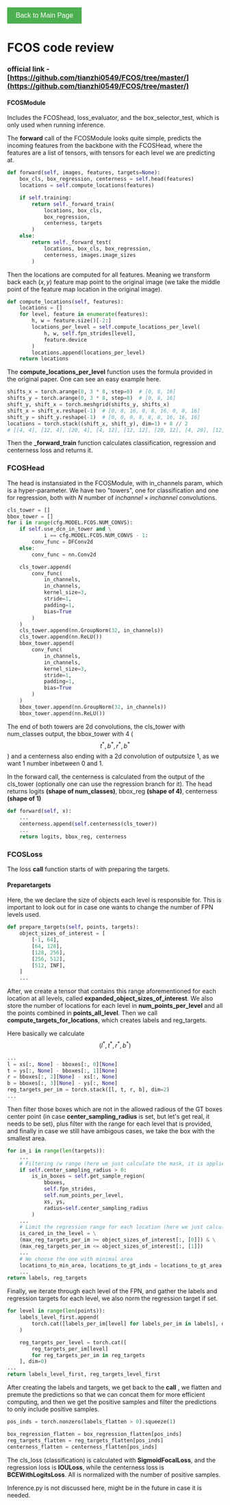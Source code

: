 <!-- Button to go back to the main page -->
<div style="margin-top: 20px;">
  <a href="../index.md" style="text-decoration: none;">
    <button style="
      background-color: #4CAF50; /* Green */
      border: none;
      color: white;
      padding: 10px 20px;
      text-align: center;
      text-decoration: none;
      display: inline-block;
      font-size: 16px;
      cursor: pointer;
    ">Back to Main Page</button>
  </a>
</div>

# FCOS code review
### official link - [https://github.com/tianzhi0549/FCOS/tree/master/](https://github.com/tianzhi0549/FCOS/tree/master/)

#### FCOSModule

Includes the FCOShead, loss_evaluator, and the box_selector_test, which is only used when running inference.

The **forward** call of the FCOSModule looks quite simple, predicts the incoming features from the backbone with the FCOSHead, where the features are a list of tensors, with tensors for each level we are predicting at.

````python
def forward(self, images, features, targets=None):
    box_cls, box_regression, centerness = self.head(features)
    locations = self.compute_locations(features)

    if self.training:
        return self._forward_train(
            locations, box_cls, 
            box_regression, 
            centerness, targets
        )
    else:
        return self._forward_test(
            locations, box_cls, box_regression, 
            centerness, images.image_sizes
        )
````

Then the locations are computed for all features. Meaning we transform back each $(x,y)$ feature map point to the original image (we take the middle point of the feature map location in the original image). 

````python
def compute_locations(self, features):
    locations = []
    for level, feature in enumerate(features):
        h, w = feature.size()[-2:]
        locations_per_level = self.compute_locations_per_level(
            h, w, self.fpn_strides[level],
            feature.device
        )
        locations.append(locations_per_level)
    return locations
````
The **compute_locations_per_level** function uses the formula provided in the original paper. One can see an easy example here.

````python
shifts_x = torch.arange(0, 3 * 8, step=8)  # [0, 8, 16]
shifts_y = torch.arange(0, 3 * 8, step=8)  # [0, 8, 16]
shift_y, shift_x = torch.meshgrid(shifts_y, shifts_x)
shift_x = shift_x.reshape(-1)  # [0, 8, 16, 0, 8, 16, 0, 8, 16]
shift_y = shift_y.reshape(-1)  # [0, 0, 0, 8, 8, 8, 16, 16, 16]
locations = torch.stack((shift_x, shift_y), dim=1) + 8 // 2
# [[4, 4], [12, 4], [20, 4], [4, 12], [12, 12], [20, 12], [4, 20], [12, 20], [20, 20]]
````

Then the **_forward_train** function calculates classification, regression and centerness loss and returns it.



### FCOSHead

The head is instansiated in the FCOSModule, with in_channels param, which is a hyper-parameter. We have two "towers", one for classification and one for regression, both with $N$ number of $inchannel \times inchannel$  convolutions.

````python
cls_tower = []
bbox_tower = []
for i in range(cfg.MODEL.FCOS.NUM_CONVS):
    if self.use_dcn_in_tower and \
            i == cfg.MODEL.FCOS.NUM_CONVS - 1:
        conv_func = DFConv2d
    else:
        conv_func = nn.Conv2d

    cls_tower.append(
        conv_func(
            in_channels,
            in_channels,
            kernel_size=3,
            stride=1,
            padding=1,
            bias=True
        )
    )
    cls_tower.append(nn.GroupNorm(32, in_channels))
    cls_tower.append(nn.ReLU())
    bbox_tower.append(
        conv_func(
            in_channels,
            in_channels,
            kernel_size=3,
            stride=1,
            padding=1,
            bias=True
        )
    )
    bbox_tower.append(nn.GroupNorm(32, in_channels))
    bbox_tower.append(nn.ReLU())
````

The end of both towers are 2d convolutions, the cls_tower with num_classes output, the bbox_tower with 4 ($$t^*, b^*, r^*, b^*$$) and a centerness also ending with a 2d convolution of outputsize 1, as we want 1 number inbetween 0 and 1.

In the forward call, the centerness is calculated from the output of the cls_tower (optionally one can use the regression branch for it). The head returns logits **(shape of num_classes)**, bbox_reg **(shape of 4)**, centerness **(shape of 1)**

````python
def forward(self, x):
    ...
    centerness.append(self.centerness(cls_tower))
    ...
    return logits, bbox_reg, centerness
````

### FCOSLoss

The loss **call** function starts of with preparing the targets.

#### Preparetargets

Here, the we declare the size of objects each level is responsible for. This is important to look out for in case one wants to change the number of FPN levels used.

````python
def prepare_targets(self, points, targets):
    object_sizes_of_interest = [
        [-1, 64],
        [64, 128],
        [128, 256],
        [256, 512],
        [512, INF],
    ]
    ...
````

After, we create a tensor that contains this range aforementioned for each location at all levels, called **expanded_object_sizes_of_interest**. We also store the number of locations for each level in **num_points_per_level** and all the points combined in **points_all_level**. Then we call **compute_targets_for_locations**, which creates labels and reg_targets.

Here basically we calculate $$(l^*, t^*, r^*, b^*)$$

````python
...
l = xs[:, None] - bboxes[:, 0][None]
t = ys[:, None] - bboxes[:, 1][None]
r = bboxes[:, 2][None] - xs[:, None]
b = bboxes[:, 3][None] - ys[:, None]
reg_targets_per_im = torch.stack([l, t, r, b], dim=2)
...
````

Then filter those boxes which are not in the allowed radious of the GT boxes center point (in case **center_sampling_radius** is set, but let's get real, it needs to be set), plus filter with the range for each level that is provided, and finally in case we still have ambigous cases, we take the box with the smallest area.

````python
for im_i in range(len(targets)):
    ...
    # Filtering /w range (here we just calculate the mask, it is applied later)
    if self.center_sampling_radius > 0:
        is_in_boxes = self.get_sample_region(
            bboxes,
            self.fpn_strides,
            self.num_points_per_level,
            xs, ys,
            radius=self.center_sampling_radius
        )
    ...
    # Limit the regression range for each location (here we just calculate the mask, it is applied later)
    is_cared_in_the_level = \
    (max_reg_targets_per_im >= object_sizes_of_interest[:, [0]]) & \
    (max_reg_targets_per_im <= object_sizes_of_interest[:, [1]])
    ...
    # We choose the one with minimal area
    locations_to_min_area, locations_to_gt_inds = locations_to_gt_area.min(dim=1)
    ...
return labels, reg_targets
````

Finally, we iterate through each level of the FPN, and gather the labels and regression targets for each level, we also norm the regression target if set. 

````python
for level in range(len(points)):
    labels_level_first.append(
        torch.cat([labels_per_im[level] for labels_per_im in labels], dim=0)
    )

    reg_targets_per_level = torch.cat([
        reg_targets_per_im[level]
        for reg_targets_per_im in reg_targets
    ], dim=0)
...
return labels_level_first, reg_targets_level_first
````

After creating the labels and targets, we get back to the **call** , we flatten and premute the predictions so that we can concat them for more efficient computing, and then we get the positive samples and filter the predictions to only include positive samples.

````python
pos_inds = torch.nonzero(labels_flatten > 0).squeeze(1)

box_regression_flatten = box_regression_flatten[pos_inds]
reg_targets_flatten = reg_targets_flatten[pos_inds]
centerness_flatten = centerness_flatten[pos_inds]
````

The cls_loss (classification) is calculated with **SigmoidFocalLoss**, and the regression loss is **IOULoss**, while the centerness loss is **BCEWithLogitsLoss**. All is normalized with the number of positive samples.

Inference.py is not discussed here, might be in the future in case it is needed.